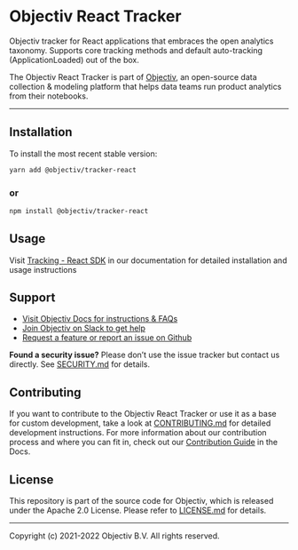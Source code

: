 # Objectiv React Tracker

Objectiv tracker for React applications that embraces the open analytics taxonomy. Supports core tracking methods and default auto-tracking (ApplicationLoaded) out of the box.

The Objectiv React Tracker is part of [Objectiv](https://www.objectiv.io), an open-source data collection & modeling platform that helps data teams run product analytics from their notebooks.

---
## Installation
To install the most recent stable version:

```sh
yarn add @objectiv/tracker-react
```

### or
```sh
npm install @objectiv/tracker-react
```

## Usage
Visit [Tracking - React SDK](https://objectiv.io/docs/tracking/react) in our documentation for detailed installation and usage instructions

## Support
* [Visit Objectiv Docs for instructions & FAQs](https://objectiv.io/docs/)
* [Join Objectiv on Slack to get help](https://objectiv.io/join-slack/)
* [Request a feature or report an issue on Github](https://github.com/objectiv/objectiv-analytics)

**Found a security issue?**
Please don’t use the issue tracker but contact us directly. See [SECURITY.md](../../../SECURITY.md) for details.

## Contributing

If you want to contribute to the Objectiv React Tracker or use it as a base for custom development, take a look at [CONTRIBUTING.md](../../CONTRIBUTING.md) for detailed development instructions. For more information about our contribution process and where you can fit in, check out our [Contribution Guide](https://objectiv.io/docs/home/the-project/contribute) in the Docs.

## License

This repository is part of the source code for Objectiv, which is released under the Apache 2.0 License. Please refer to [LICENSE.md](../../../LICENSE.md) for details.

---

Copyright (c) 2021-2022 Objectiv B.V. All rights reserved.
